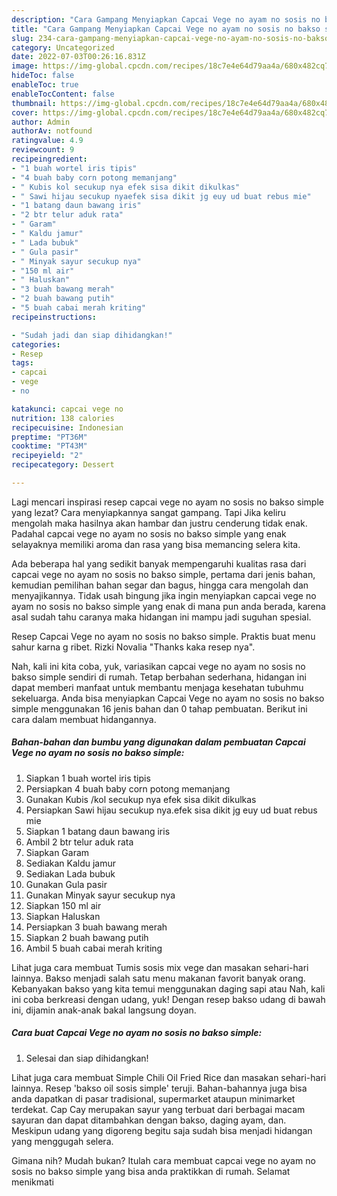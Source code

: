 ```yaml
---
description: "Cara Gampang Menyiapkan Capcai Vege no ayam no sosis no bakso simple Anti Gagal"
title: "Cara Gampang Menyiapkan Capcai Vege no ayam no sosis no bakso simple Anti Gagal"
slug: 234-cara-gampang-menyiapkan-capcai-vege-no-ayam-no-sosis-no-bakso-simple-anti-gagal
category: Uncategorized
date: 2022-07-03T00:26:16.831Z
image: https://img-global.cpcdn.com/recipes/18c7e4e64d79aa4a/680x482cq70/capcai-vege-no-ayam-no-sosis-no-bakso-simple-foto-resep-utama.jpg
hideToc: false
enableToc: true
enableTocContent: false
thumbnail: https://img-global.cpcdn.com/recipes/18c7e4e64d79aa4a/680x482cq70/capcai-vege-no-ayam-no-sosis-no-bakso-simple-foto-resep-utama.jpg
cover: https://img-global.cpcdn.com/recipes/18c7e4e64d79aa4a/680x482cq70/capcai-vege-no-ayam-no-sosis-no-bakso-simple-foto-resep-utama.jpg
author: Admin
authorAv: notfound
ratingvalue: 4.9
reviewcount: 9
recipeingredient:
- "1 buah wortel iris tipis"
- "4 buah baby corn potong memanjang"
- " Kubis kol secukup nya efek sisa dikit dikulkas"
- " Sawi hijau secukup nyaefek sisa dikit jg euy ud buat rebus mie"
- "1 batang daun bawang iris"
- "2 btr telur aduk rata"
- " Garam"
- " Kaldu jamur"
- " Lada bubuk"
- " Gula pasir"
- " Minyak sayur secukup nya"
- "150 ml air"
- " Haluskan"
- "3 buah bawang merah"
- "2 buah bawang putih"
- "5 buah cabai merah kriting"
recipeinstructions:

- "Sudah jadi dan siap dihidangkan!"
categories:
- Resep
tags:
- capcai
- vege
- no

katakunci: capcai vege no 
nutrition: 138 calories
recipecuisine: Indonesian
preptime: "PT36M"
cooktime: "PT43M"
recipeyield: "2"
recipecategory: Dessert

---
```



Lagi mencari inspirasi resep capcai vege no ayam no sosis no bakso simple yang lezat? Cara menyiapkannya sangat gampang. Tapi Jika keliru mengolah maka hasilnya akan hambar dan justru cenderung tidak enak. Padahal capcai vege no ayam no sosis no bakso simple yang enak selayaknya memiliki aroma dan rasa yang bisa memancing selera kita.


Ada beberapa hal yang sedikit banyak mempengaruhi kualitas rasa dari capcai vege no ayam no sosis no bakso simple, pertama dari jenis bahan, kemudian pemilihan bahan segar dan bagus, hingga cara mengolah dan menyajikannya. Tidak usah bingung jika ingin menyiapkan capcai vege no ayam no sosis no bakso simple yang enak di mana pun anda berada, karena asal sudah tahu caranya maka hidangan ini mampu jadi suguhan spesial.

Resep Capcai Vege no ayam no sosis no bakso simple. Praktis buat menu sahur karna g ribet. Rizki Novalia &#34;Thanks kaka resep nya&#34;.


Nah, kali ini kita coba, yuk, variasikan capcai vege no ayam no sosis no bakso simple sendiri di rumah. Tetap berbahan sederhana, hidangan ini dapat memberi manfaat untuk membantu menjaga kesehatan tubuhmu sekeluarga. Anda bisa menyiapkan Capcai Vege no ayam no sosis no bakso simple menggunakan 16 jenis bahan dan 0 tahap pembuatan. Berikut ini cara dalam membuat hidangannya.

<!--inarticleads1-->

##### Bahan-bahan dan bumbu yang digunakan dalam pembuatan Capcai Vege no ayam no sosis no bakso simple:

1. Siapkan 1 buah wortel iris tipis
1. Persiapkan 4 buah baby corn potong memanjang
1. Gunakan  Kubis /kol secukup nya efek sisa dikit dikulkas
1. Persiapkan  Sawi hijau secukup nya.efek sisa dikit jg euy ud buat rebus mie
1. Siapkan 1 batang daun bawang iris
1. Ambil 2 btr telur aduk rata
1. Siapkan  Garam
1. Sediakan  Kaldu jamur
1. Sediakan  Lada bubuk
1. Gunakan  Gula pasir
1. Gunakan  Minyak sayur secukup nya
1. Siapkan 150 ml air
1. Siapkan  Haluskan
1. Persiapkan 3 buah bawang merah
1. Siapkan 2 buah bawang putih
1. Ambil 5 buah cabai merah kriting


Lihat juga cara membuat Tumis sosis mix vege dan masakan sehari-hari lainnya. Bakso menjadi salah satu menu makanan favorit banyak orang. Kebanyakan bakso yang kita temui menggunakan daging sapi atau Nah, kali ini coba berkreasi dengan udang, yuk! Dengan resep bakso udang di bawah ini, dijamin anak-anak bakal langsung doyan. 

<!--inarticleads2-->

##### Cara buat Capcai Vege no ayam no sosis no bakso simple:


1. Selesai dan siap dihidangkan!

Lihat juga cara membuat Simple Chili Oil Fried Rice dan masakan sehari-hari lainnya. Resep &#39;bakso oil sosis simple&#39; teruji. Bahan-bahannya juga bisa anda dapatkan di pasar tradisional, supermarket ataupun minimarket terdekat. Cap Cay merupakan sayur yang terbuat dari berbagai macam sayuran dan dapat ditambahkan dengan bakso, daging ayam, dan. Meskipun udang yang digoreng begitu saja sudah bisa menjadi hidangan yang menggugah selera. 

Gimana nih? Mudah bukan? Itulah cara membuat capcai vege no ayam no sosis no bakso simple yang bisa anda praktikkan di rumah. Selamat menikmati
